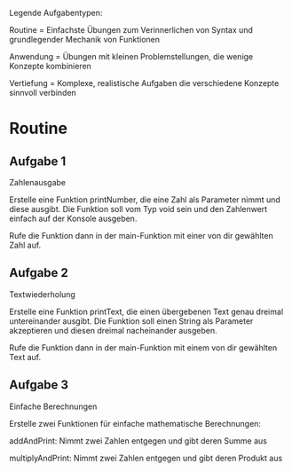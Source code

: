 Legende Aufgabentypen:

Routine = Einfachste Übungen zum Verinnerlichen von Syntax und grundlegender Mechanik von Funktionen

Anwendung = Übungen mit kleinen Problemstellungen, die wenige Konzepte kombinieren

Vertiefung = Komplexe, realistische Aufgaben die verschiedene Konzepte sinnvoll verbinden


# Routine
## Aufgabe 1

Zahlenausgabe

Erstelle eine Funktion printNumber, die eine Zahl als Parameter nimmt und diese ausgibt. Die Funktion soll vom Typ void sein und den Zahlenwert einfach auf der Konsole ausgeben.

Rufe die Funktion dann in der main-Funktion mit einer von dir gewählten Zahl auf.

## Aufgabe 2

Textwiederholung

Erstelle eine Funktion printText, die einen übergebenen Text genau dreimal untereinander ausgibt. Die Funktion soll einen String als Parameter akzeptieren und diesen dreimal nacheinander ausgeben.

Rufe die Funktion dann in der main-Funktion mit einem von dir gewählten Text auf.

## Aufgabe 3

Einfache Berechnungen

Erstelle zwei Funktionen für einfache mathematische Berechnungen:

addAndPrint: Nimmt zwei Zahlen entgegen und gibt deren Summe aus

multiplyAndPrint: Nimmt zwei Zahlen entgegen und gibt deren Produkt aus